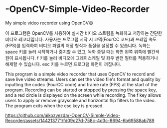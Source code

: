 # -OpenCV-Simple-Video-Recorder
My simple video recorder using OpenCV😄

이 프로그램은 OpenCV를 사용하여 실시간 비디오 스트림을 녹화하고 저장하는 간단한 비디오 레코더입니다. 사용자는 프로그램 시작 시 코덱(FourCC 코드)과 프레임 속도(FPS)를 입력하여 비디오 파일의 저장 형식과 품질을 설정할 수 있습니다. 녹화는 space 키를 눌러 시작하거나 중지할 수 있고, 녹화 중일 때는 화면 왼쪽 위쪽에 빨간색 원이 표시됩니다. f 키를 눌러 비디오에 그레이스케일 및 좌우 반전 필터를 적용하거나 해제할 수 있습니다. esc 키를 누르면 프로그램 화면이 꺼집니다.

This program is a simple video recorder that uses OpenCV to record and save live video streams. Users can set the video file's format and quality by inputting the codec (FourCC code) and frame rate (FPS) at the start of the program. Recording can be started or stopped by pressing the space key, and a red circle is displayed on the screen while recording. The f key allows users to apply or remove grayscale and horizontal flip filters to the video. The program exits when the esc key is pressed.


https://github.com/aikozvezda/-OpenCV-Simple-Video-Recorder/assets/144213771/fd09c27d-758c-4d3c-8694-6b69588ab789

